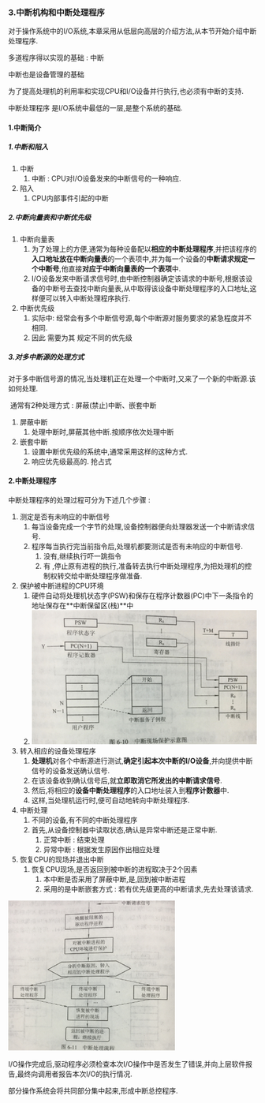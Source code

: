 ### 3.中断机构和中断处理程序

对于操作系统中的I/O系统,本章采用从低层向高层的介绍方法,从本节开始介绍中断处理程序.

多道程序得以实现的基础 : 中断

中断也是设备管理的基础

为了提高处理机的利用率和实现CPU和I/O设备并行执行,也必须有中断的支持.

中断处理程序 是I/O系统中最低的一层,是整个系统的基础.

#### 1.中断简介

##### 1.中断和陷入

1. 中断
   1. 中断 : CPU对I/O设备发来的中断信号的一种响应.
2. 陷入
   1. CPU内部事件引起的中断

##### 2.中断向量表和中断优先级

1. 中断向量表
   1. 为了处理上的方便,通常为每种设备配以**相应的中断处理程序**,并把该程序的**入口地址放在中断向量表**的一个表项中,并为每一个设备的**中断请求规定一个中断号**,他直接**对应于中断向量表的一个表项**中.
   2. I/O设备发来中断请求信号时,由中断控制器确定该请求的中断号,根据该设备的中断号去查找中断向量表,从中取得该设备中断处理程序的入口地址,这样便可以转入中断处理程序执行.
2. 中断优先级
   1. 实际中: 经常会有多个中断信号源,每个中断源对服务要求的紧急程度并不相同.
   2. 因此 需要为其 规定不同的优先级

##### 3.对多中断源的处理方式

​		对于多中断信号源的情况,当处理机正在处理一个中断时,又来了一个新的中断源.该如何处理.

​		通常有2种处理方式 : 屏蔽(禁止)中断、嵌套中断

1. 屏蔽中断
   1. 处理中断时,屏蔽其他中断.按顺序依次处理中断
2. 嵌套中断
   1. 设置中断优先级的系统中,通常采用这样的这种方式.
   2. 响应优先级最高的. 抢占式

#### 2.中断处理程序

中断处理程序的处理过程可分为下述几个步骤 :

1. 测定是否有未响应的中断信号
   1. 每当设备完成一个字节的处理,设备控制器便向处理器发送一个中断请求信号.
   2. 程序每当执行完当前指令后,处理机都要测试是否有未响应的中断信号.
      1. 没有,继续执行吓一跳指令
      2. 有 ,停止原有进程的执行,准备转去执行中断处理程序,为把处理机的控制权转交给中断处理程序做准备.
2. 保护被中断进程的CPU环境
   1. 硬件自动将处理机状态字(PSW)和保存在程序计数器(PC)中下一条指令的地址保存在**中断保留区(栈)**中
   2. ![IMG_5090](%E4%B8%AD%E6%96%AD%E6%9C%BA%E6%9E%84.assets/IMG_5090.jpg)
3. 转入相应的设备处理程序
   1. **处理机**对各个中断源进行测试,**确定引起本次中断的I/O设备**,并向提供中断信号的设备发送确认信号.
   2. 在该设备收到确认信号后,就**立即取消它所发出的中断请求信号**.
   3. 然后,将相应的**设备中断处理程序**的入口地址装入到**程序计数器**中.
   4. 这样,当处理机运行时,便可自动地转向中断处理程序.
4. 中断处理
   1. 不同的设备,有不同的中断处理程序
   2. 首先,从设备控制器中读取状态,确认是异常中断还是正常中断.
      1. 正常中断 : 结束处理
      2. 异常中断 : 根据发生原因作出相应处理
5. 恢复CPU的现场并退出中断
   1. 恢复CPU现场,是否返回到被中断的进程取决于2个因素
      1. 本中断是否采用了屏蔽中断,是,回到被中断进程
      2. 采用的是中断嵌套方式 : 若有优先级更高的中断请求,先去处理该请求.

<img src="%E4%B8%AD%E6%96%AD%E6%9C%BA%E6%9E%84.assets/IMG_5091.jpg" alt="IMG_5091" style="zoom:33%;" />

I/O操作完成后,驱动程序必须检查本次I/O操作中是否发生了错误,并向上层软件报告,最终向调用者报告本次I/O的执行情况.

部分操作系统会将共同部分集中起来,形成中断总控程序.



